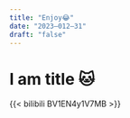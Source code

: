 ```yaml
---
title: "Enjoy😂"
date: "2023–012–31"
draft: "false"
---
```


# I am title 🐱

{{< bilibili BV1EN4y1V7MB >}}
